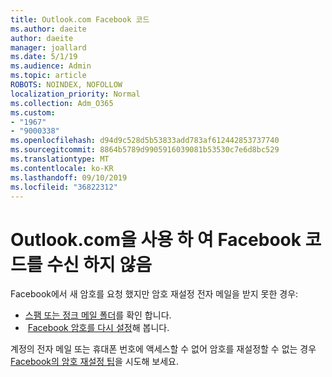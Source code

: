 ```yaml
---
title: Outlook.com Facebook 코드
ms.author: daeite
author: daeite
manager: joallard
ms.date: 5/1/19
ms.audience: Admin
ms.topic: article
ROBOTS: NOINDEX, NOFOLLOW
localization_priority: Normal
ms.collection: Adm_O365
ms.custom:
- "1967"
- "9000338"
ms.openlocfilehash: d94d9c528d5b53833add783af612442853737740
ms.sourcegitcommit: 8864b5789d9905916039081b53530c7e6d8bc529
ms.translationtype: MT
ms.contentlocale: ko-KR
ms.lasthandoff: 09/10/2019
ms.locfileid: "36822312"
---
```

# <a name="not-receiving-facebook-codes-using-outlookcom"></a>Outlook.com을 사용 하 여 Facebook 코드를 수신 하지 않음

Facebook에서 새 암호를 요청 했지만 암호 재설정 전자 메일을 받지 못한 경우:

- [스팸 또는 정크 메일 폴더](https://outlook.live.com/mail/junkemail)를 확인 합니다.
-  [Facebook 암호를 다시 설정](https://aka.ms/facebook-password-reset)해 봅니다.

계정의 전자 메일 또는 휴대폰 번호에 액세스할 수 없어 암호를 재설정할 수 없는 경우 [Facebook의 암호 재설정 팁](https://aka.ms/facebook-password-help)을 시도해 보세요.